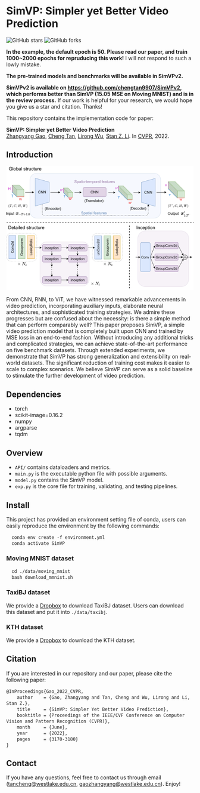 # SimVP: Simpler yet Better Video Prediction
![GitHub stars](https://img.shields.io/github/stars/gaozhangyang/SimVP-Simpler-yet-Better-Video-Prediction)  ![GitHub forks](https://img.shields.io/github/forks/gaozhangyang/SimVP-Simpler-yet-Better-Video-Prediction?color=green) 

**In the example, the default epoch is 50. Please read our paper, and train 1000~2000 epochs for repruducing this work!** I will not respond to such a lowly mistake.

**The pre-trained models and benchmarks will be available in SimVPv2.**

**SimVPv2 is available on https://github.com/chengtan9907/SimVPv2, which performs better than SimVP (15.05 MSE on Moving MNIST) and is in the review process.** If our work is helpful for your research, we would hope you give us a star and citation. Thanks!

This repository contains the implementation code for paper:

**SimVP: Simpler yet Better Video Prediction**  
[Zhangyang Gao](https://westlake-drug-discovery.github.io/zhangyang_gao.html), [Cheng Tan](https://westlake-drug-discovery.github.io/cheng_tan.html), [Lirong Wu](https://lirongwu.github.io/), [Stan Z. Li](https://scholar.google.com/citations?user=Y-nyLGIAAAAJ&hl). In [CVPR](), 2022.
## Introduction

<p align="center">
    <img src="./readme_figures/overall_framework.png" width="600"> <br>
</p>

From CNN, RNN, to ViT, we have witnessed remarkable advancements in video prediction, incorporating auxiliary inputs, elaborate neural architectures, and sophisticated training strategies. We admire these progresses but are confused about the necessity: is there a simple method that can perform comparably well? This paper proposes SimVP, a simple video prediction model that is completely built upon CNN and trained by MSE loss in an end-to-end fashion. Without introducing any additional tricks and complicated strategies, we can achieve state-of-the-art performance on five benchmark datasets. Through extended experiments, we demonstrate that SimVP has strong generalization and extensibility on real-world datasets. The significant reduction of training cost makes it easier to scale to complex scenarios. We believe SimVP can serve as a solid baseline to stimulate the further development of video prediction.

## Dependencies
* torch
* scikit-image=0.16.2
* numpy
* argparse
* tqdm

## Overview

* `API/` contains dataloaders and metrics.
* `main.py` is the executable python file with possible arguments.
* `model.py` contains the SimVP model.
* `exp.py` is the core file for training, validating, and testing pipelines.

## Install

This project has provided an environment setting file of conda, users can easily reproduce the environment by the following commands:
```
  conda env create -f environment.yml
  conda activate SimVP
```

### Moving MNIST dataset

```
  cd ./data/moving_mnist
  bash download_mmnist.sh
```

### TaxiBJ dataset

We provide a [Dropbox](https://www.dropbox.com/sh/l9drnyeftcmy3j1/AACCgUyOj2akPNBwFAe9W1-ia?dl=0) to download TaxiBJ dataset. Users can download this dataset and put it into `./data/taxibj`.

### KTH dataset

We provide a [Dropbox](https://www.dropbox.com/sh/8d3uwyp4jru0yih/AABP-nXlN6eHW2xOrkfCn7Woa?dl=0) to download the KTH dataset.


## Citation

If you are interested in our repository and our paper, please cite the following paper:

```
@InProceedings{Gao_2022_CVPR,
    author    = {Gao, Zhangyang and Tan, Cheng and Wu, Lirong and Li, Stan Z.},
    title     = {SimVP: Simpler Yet Better Video Prediction},
    booktitle = {Proceedings of the IEEE/CVF Conference on Computer Vision and Pattern Recognition (CVPR)},
    month     = {June},
    year      = {2022},
    pages     = {3170-3180}
}
```

## Contact

If you have any questions, feel free to contact us through email (tancheng@westlake.edu.cn, gaozhangyang@westlake.edu.cn). Enjoy!

